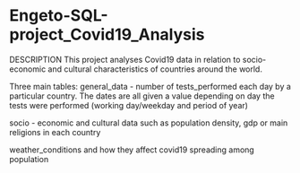# Engeto-SQL-project_Covid19_Analysis

DESCRIPTION
This project analyses Covid19 data in relation to socio-economic and cultural characteristics of countries around the world.

Three main tables:
general_data - number of tests_performed each day by a particular country. The dates are all given a value depending on day the tests were performed (working day/weekday and period of year)

socio - economic and cultural data such as population density, gdp or main religions in each country 

weather_conditions and how they affect covid19 spreading among population
